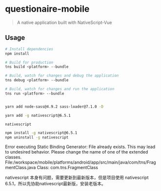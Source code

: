 # questionaire-mobile

> A native application built with NativeScript-Vue

## Usage

``` bash
# Install dependencies
npm install

# Build for production
tns build <platform> --bundle

# Build, watch for changes and debug the application
tns debug <platform> --bundle

# Build, watch for changes and run the application
tns run <platform> --bundle


yarn add node-sass@4.9.2 sass-loader@7.1.0 -D

yarn add -g nativescript@6.5.1

nativescript

npm install -g nativescript@6.5.1
npm uninstall -g nativescript

```

Error executing Static Binding Generator: File already exists. This may lead to undesired behavior. Please change the name of one of the extended classes. File:/workspace/mobile/platforms/android/app/src/main/java/com/tns/FragmentClass.java Class: com.tns.FragmentClass

nativescript 本身有问题，需要更新到最新版本，但是项目使用 nativescript 6.5.1，所以先协助nativescript最新版，安装老版本。

